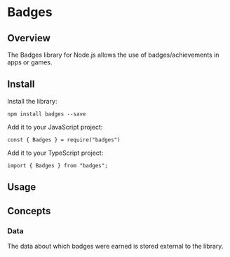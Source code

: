 # Badges

## Overview

The Badges library for Node.js allows the use of badges/achievements in apps or games.

## Install

Install the library:

`npm install badges --save`

Add it to your JavaScript project:

`const { Badges } = require("badges")`

Add it to your TypeScript project:

`import { Badges } from "badges";`

## Usage

## Concepts

### Data

The data about which badges were earned is stored external to the library.